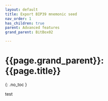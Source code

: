 ```yaml
---
layout: default
title: Export BIP39 mnemonic seed
nav_order: 1
has_children: true
parent: Advanced features
grand_parent: BitBox02

---
```


# {{page.grand_parent}}: {{page.title}}
{: .no_toc }

test
